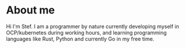 # About me

Hi I'm Stef. I am a programmer by nature currently developing myself in OCP/kubernetes during working hours, and learning programming languages like Rust, Python and currently Go in my free time.
